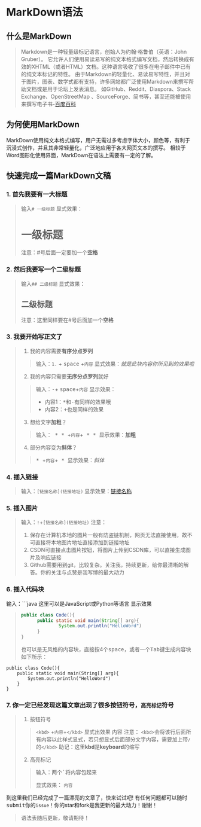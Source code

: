 # MarkDown语法
## 什么是MarkDown
>Markdown是一种轻量级标记语言，创始人为约翰·格鲁伯（英语：John Gruber）。 它允许人们使用易读易写的纯文本格式编写文档，然后转换成有效的XHTML（或者HTML）文档。这种语言吸收了很多在电子邮件中已有的纯文本标记的特性。
由于Markdown的轻量化、易读易写特性，并且对于图片，图表、数学式都有支持，许多网站都广泛使用Markdown来撰写帮助文档或是用于论坛上发表消息。 如GitHub、Reddit、Diaspora、Stack Exchange、OpenStreetMap 、SourceForge、简书等，甚至还能被使用来撰写电子书-[百度百科](https://baike.baidu.com/item/markdown/3245829?fr=aladdin)
## 为何使用MarkDown
MarkDown使用纯文本格式编写，用户无需过多考虑字体大小，颜色等，有利于沉浸式创作，并且其非常轻量化，广泛地应用于各大网页文本的撰写。
相较于Word图形化使用界面，MarkDown在语法上需要有一定的了解。
## 快速完成一篇MarkDown文稿
### 1. 首先我要有一大标题
> 输入`# 一级标题`
>显式效果：
># 一级标题
>注意：#号后面一定要加一个**空格**  
### 2. 然后我要写一个二级标题
>输入`## 二级标题`
>显式效果：
>## 二级标题
>注意：这里同样要在#号后面加一个**空格**
### 3. 我要开始写正文了
>1. 我的内容需要**有序分点罗列**
>>输入：`1.` + <kbd>space</kbd> +`内容`
>显式效果：*就是此块内容你所见到的效果啦*
>2. 我的内容只需要**无序分点罗列**就好
>>输入：<kbd>-</kbd>+ <kbd>space</kbd>+`内容`
>>显示效果：
>>+ 内容1：<kbd>*</kbd>和<kbd>-</kbd>有同样的效果哦
>>+ 内容2：<kbd>+</kbd>也是同样的效果
>3. 想给文字**加粗**？
>>输入：<kbd> * </kbd><kbd> * </kbd>+`内容`+<kbd> * </kbd><kbd> * </kbd>
>>显示效果：**加粗**
>4. 部分内容变为**斜体**？
>><kbd> * </kbd>+`内容`+<kbd> * </kbd>
>>显示效果：*斜体*
### 4. 插入链接
> 输入：`[链接名称](链接地址)`
> 显示效果：[链接名称](https://github.com/ecust-hyq/MyMarkDown/edit/main/README.md)
### 5. 插入图片
> 输入：`!`+`[链接名称](链接地址)`
> 注意：  
> 
> 1. 保存在计算机本地的图片一般有防盗链机制，网页无法直接使用，故不可直接将本地图片地址直接添加到链接地址
> 2. CSDN可直接点击图片按钮，将图片上传到CSDN库，可以直接生成图片及响应链接
> 3. Github需要用到git，比较复杂。关注我，持续更新，给你最清晰的解答。你的关注与点赞是我写博的最大动力

### 6. 插入代码块
输入：```java
这里可以是JavaScript或Python等语言
显示效果
> ```java
> public class Code(){
> 		public static void main(String[] arg){
> 				System.out.println("HelloWord")
> 		}
> }
>```
>也可以是无风格的内容块，直接按4个<kbd>space</kbd>，或者一个<kbd>Tab</kbd>键生成内容块  
>	如下所示：
>
	public class Code(){
		public static void main(String[] arg){
			System.out.println("HelloWord")
		}
	}
### 7. 你一定已经发现这篇文章出现了很多<kbd>按钮</kbd>符号，`高亮标记`符号
>1. 按钮符号
>> `<kbd>` +`内容`+`</kbd>`
>>显式出效果
>><kbd>内容</kbd>
>>注意： `<kbd>`会将该行后面所有内容以此样式显式，若只想显式后面部分文字内容，需要加上带`/`的`</kbd>`
>>助记：这里**kbd**是**keyboard**的缩写
>2. 高亮标记
>>输入：两个<kbd>`</kbd>将内容包起来  
>>
>>显式效果：
>>`内容`  

到这里我们已经完成了一篇漂亮的文章了，快来试试吧!
有任何问题都可以随时<kbd>submit</kbd>你的`issue`！你的star和fork是我更新的最大动力！谢谢！
>语法表随后更新，敬请期待！
